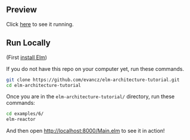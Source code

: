 ## Preview

Click [here](http://evancz.github.io/elm-architecture-tutorial/examples/6) to see it running.


## Run Locally

(First [install Elm](http://elm-lang.org/install))

If you do not have this repo on your computer yet, run these commands.

```bash
git clone https://github.com/evancz/elm-architecture-tutorial.git
cd elm-architecture-tutorial
```

Once you are in the `elm-architecture-tutorial/` directory, run these commands:

```bash
cd examples/6/
elm-reactor
```

And then open [http://localhost:8000/Main.elm](http://localhost:8000/Main.elm) to see it in action!
